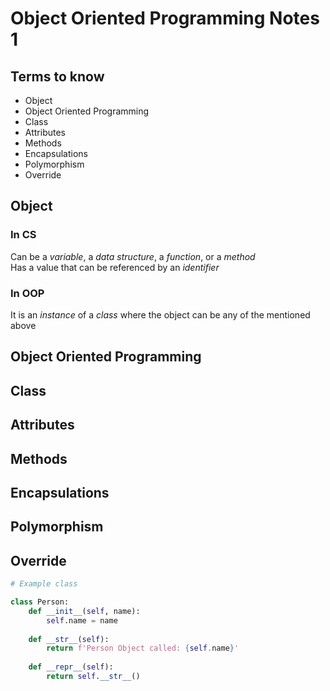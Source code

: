 # Object Oriented Programming Notes 1

## Terms to know
- Object
- Object Oriented Programming
- Class
- Attributes
- Methods
- Encapsulations
- Polymorphism
- Override
##

## Object
### In CS
Can be a _variable_, a _data structure_, a _function_, or a _method_  
Has a value that can be referenced by an _identifier_  
### In OOP
It is an _instance_ of a _class_ where the object can be any of the mentioned above
## Object Oriented Programming

## Class

## Attributes

## Methods

## Encapsulations

## Polymorphism

## Override
```python
# Example class

class Person:
    def __init__(self, name):
        self.name = name
       
    def __str__(self):
        return f'Person Object called: {self.name}'
       
    def __repr__(self):
        return self.__str__()
    
```



